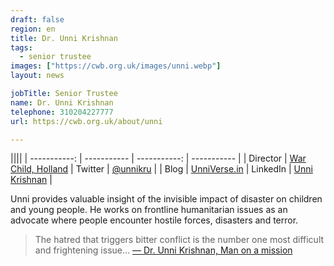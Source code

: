 ```yaml
---
draft: false
region: en
title: Dr. Unni Krishnan
tags:
  - senior trustee
images: ["https://cwb.org.uk/images/unni.webp"]
layout: news

jobTitle: Senior Trustee
name: Dr. Unni Krishnan
telephone: 310204227777
url: https://cwb.org.uk/about/unni

---
```



||||
| -----------: | ----------- | -----------: | ----------- |
| Director | [War Child, Holland](https://www.warchildholland.org/) | Twitter | [@unnikru](https://twitter.com/unnikru) |
| Blog | [UnniVerse.in](http://unniverse.in/) | LinkedIn | [Unni Krishnan](https://www.linkedin.com/in/unni-krishnan-93783473/) |

Unni provides valuable insight of the invisible impact of disaster on children and young people. He works on frontline humanitarian issues as an advocate where people encounter hostile forces, disasters and terror.

> The hatred that triggers bitter conflict is the number one most difficult and frightening&nbsp;issue…
 [&mdash;&nbsp;Dr. Unni Krishnan, Man on a mission](https://www.savethechildren.org.au/our-stories/man-on-a-mission)

<!--
## Professional history

Unni is the [Director of Humanitarian Response](https://www.warchildholland.org/) at War Child, Holland and has also worked in leadership, governance and senior management positions for _ActionAid International_, _Oxfam_, _Plan International_ and _The People’s Health Movement_ and on humanitarian minimum standards for _The Sphere Project_.
-->

<!--
> Children do not particularly like psychiatrists and&nbsp;doctors…
<br>they are scared of specialists who conjure up images of being poked with&nbsp;needles.
<br>And these are long lasting effects we are talking about. But unless you address those invisible needs, you can’t put people – especially&nbsp;children – back on their feet.
[ Dr. Unni Krishnan, Man on a mission ](https://www.savethechildren.org.au/our-stories/man-on-a-mission)
-->


<!--
# {title}
## {title}
### {title}
#### {title}
##### {title}
###### {title}

UL:

- First item
- Second item
- Third item

OL:

1. First item
1. Second item
1. Third item
-->

<!--
This page: `cwb.org.uk/about/trustees`
cwb.org.uk/about/partners
cwb.org.uk/about/our-work
cwb.org.uk/programmes
cwb.org.uk/courses
cwb.org.uk/training
-->

<!--
•  Dr. Unni Krishnan (rated out of 3):
- performance:
  - evangelises about the our approach to colleagues.
  - makes connections when he can.
- trust:
  - an evangelical approach is not enough. What can be done to turn his relationships into taking the action we need?
  - how do we leverage his network?
-->

